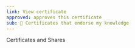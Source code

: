 ```yaml
---
link: View certificate
approved: approves this certificate
sub: 📄 Certificates that endorse my knowledge
---
```


Certificates and Shares
